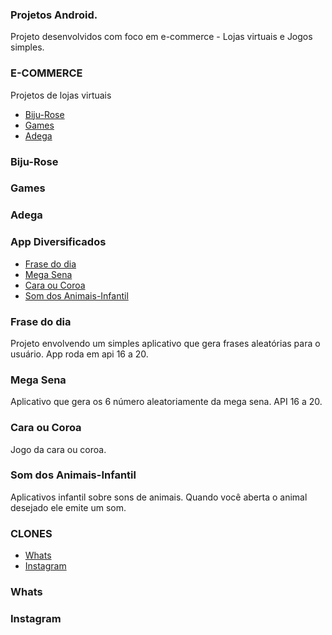 ### Projetos Android.

Projeto desenvolvidos com foco em e-commerce - Lojas virtuais e Jogos simples.

### E-COMMERCE
Projetos de lojas virtuais

- [Biju-Rose ](#biju-rose)
- [Games ](#games)
- [Adega](#adega)

### Biju-Rose
### Games
### Adega

### App Diversificados

- [Frase do dia](#frase-do-dia)
- [Mega Sena](#mega-sena)
- [Cara ou Coroa](#cara-ou-coroa)
- [Som dos Animais-Infantil](#som-dos-animais---infantil)


### Frase do dia
  Projeto envolvendo um simples aplicativo que gera frases aleatórias para o usuário. App roda em api 16 a 20. 
### Mega Sena
  Aplicativo que gera os 6 número aleatoriamente da mega sena. API 16 a 20.
### Cara ou Coroa
  Jogo da cara ou coroa.
### Som dos Animais-Infantil
  Aplicativos infantil sobre sons de animais. Quando você aberta o animal desejado ele emite um som.


### CLONES
- [Whats](#whats)
- [Instagram](#instagram)
### Whats
### Instagram

